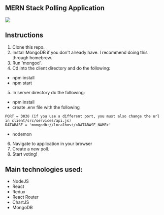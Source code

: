 ## MERN Stack Polling Application
![](https://media.giphy.com/media/SXriv6nW9WR6tSvXDw/giphy.gif)

## Instructions
1. Clone this repo.
2. Install MongoDB if you don't already have. I recommend doing this through homebrew. 
3. Run 'mongod'.
4. Cd into the client directory and do the following: 
- npm install
- npm start
5. In server directory do the following: 
- npm install
- create .env file with the following 
``` 
PORT = 3030 (if you use a different port, you must also change the url in client/src/services/api.js)
DATABASE = 'mongodb://localhost/<DATABASE_NAME>'
```
- nodemon
6. Navigate to application in your browser
7. Create a new poll.
8. Start voting! 

## Main technologies used:
- NodeJS
- React
- Redux
- React Router
- ChartJS
- MongoDB